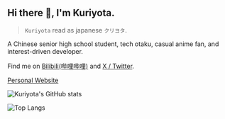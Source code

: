 

## Hi there 👋, I'm Kuriyota.

> `Kuriyota` read as japanese `クリヨタ`.

A Chinese senior high school student, tech otaku, casual anime fan, and interest-driven developer.

Find me on [Bilibili(哔哩哔哩)](https://space.bilibili.com/650631530) and [X / Twitter](https://x.com/cn_Kuriyota).

[Personal Website](https://kuriyota.com/)

![Kuriyota's GitHub stats](https://github-readme-stats.vercel.app/api?username=Kuriyota&show_icons=true&text_bold=true&hide_rank=true)

![Top Langs](https://github-readme-stats.vercel.app/api/top-langs/?username=kuriyota)

